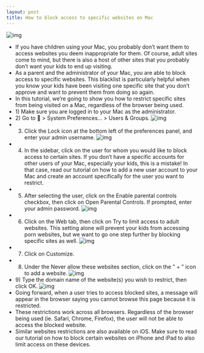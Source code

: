 ```yaml
---
layout: post
title: How to block access to specific websites on Mac
---
```

![img](http://media.idownloadblog.com/wp-content/uploads/2018/01/Restrict-access-to-websites-on-Mac.jpg)
* If you have children using your Mac, you probably don’t want them to access websites you deem inappropriate for them. Of course, adult sites come to mind, but there is also a host of other sites that you probably don’t want your kids to end up visiting.
* As a parent and the administrator of your Mac, you are able to block access to specific websites. This blacklist is particularly helpful when you know your kids have been visiting one specific site that you don’t approve and want to prevent them from doing so again.
* In this tutorial, we’re going to show you how to restrict specific sites from being visited on a Mac, regardless of the browser being used.
* 1) Make sure you are logged in to your Mac as the administrator.
* 2) Go to  > System Preferences… > Users & Groups.
![img](http://media.idownloadblog.com/wp-content/uploads/2018/01/Users-and-Groups-system-preferences.jpg)
* 3) Click the Lock icon at the bottom left of the preferences panel, and enter your admin username.
![img](http://media.idownloadblog.com/wp-content/uploads/2018/01/Admin-password-users-and-groups.jpg)
* 4) In the sidebar, click on the user for whom you would like to block access to certain sites. If you don’t have a specific accounts for other users of your Mac, especially your kids, this is a mistake! In that case, read our tutorial on how to add a new user account to your Mac and create an account specifically for the user you want to restrict.
* 5) After selecting the user, click on the Enable parental controls checkbox, then click on Open Parental Controls. If prompted, enter your admin password.
![img](http://media.idownloadblog.com/wp-content/uploads/2018/01/Enable-parental-controls-on-Mac.jpg)
* 6) Click on the Web tab, then click on Try to limit access to adult websites. This setting alone will prevent your kids from accessing porn websites, but we want to go one step further by blocking specific sites as well.
![img](http://media.idownloadblog.com/wp-content/uploads/2018/01/Customize-website-restrictions-on-Mac.jpg)
* 7) Click on Customize.
* 8) Under the Never allow these websites section, click on the ” + ” icon to add a website.
![img](http://media.idownloadblog.com/wp-content/uploads/2018/01/Add-website-to-blocked-list-on-Mac.jpg)
* 9) Type the domain name of the website(s) you wish to restrict, then click OK.
![img](http://media.idownloadblog.com/wp-content/uploads/2018/01/Restricted-website-on-Mac.jpg)
* Going forward, when a user tries to access blocked sites, a message will appear in the browser saying you cannot browse this page because it is restricted.
* These restrictions work across all browsers. Regardless of the browser being used (ie. Safari, Chrome, Firefox), the user will not be able to access the blocked website.
* Similar websites restrictions are also available on iOS. Make sure to read our tutorial on how to block certain websites on iPhone and iPad to also limit access on these devices.


